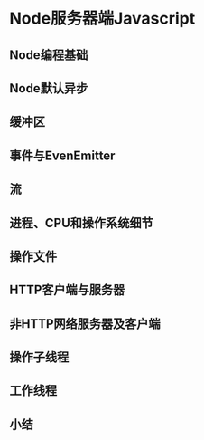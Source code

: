 # Node服务器端Javascript

## Node编程基础

## Node默认异步

## 缓冲区

## 事件与EvenEmitter

## 流

## 进程、CPU和操作系统细节

## 操作文件

## HTTP客户端与服务器

## 非HTTP网络服务器及客户端

## 操作子线程

## 工作线程

## 小结